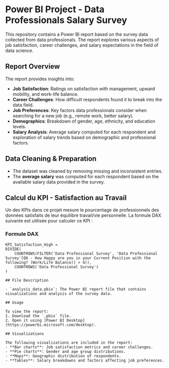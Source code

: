 # Power BI Project - Data Professionals Salary Survey

This repository contains a Power BI report based on the survey data collected from data professionals. The report explores various aspects of job satisfaction, career challenges,  and salary expectations in the field of data science.

## Report Overview

The report provides insights into:
- **Job Satisfaction**: Ratings on satisfaction with management, upward mobility, and work-life balance.
- **Career Challenges**: How difficult respondents found it to break into the data field.
- **Job Preferences**: Key factors data professionals consider when searching for a new job (e.g., remote work, better salary).
- **Demographics**: Breakdown of gender, age, ethnicity, and education levels.
- **Salary Analysis**: Average salary computed for each respondent and exploration of salary trends based on demographic and professional factors.


## Data Cleaning & Preparation

- The dataset was cleaned by removing missing and inconsistent entries.
- The **average salary** was computed for each respondent based on the available salary data provided in the survey.

## Calcul du KPI - Satisfaction au Travail

Un des KPIs dans ce projet mesure le pourcentage de professionnels des données satisfaits de leur équilibre travail/vie personnelle. La formule DAX suivante est utilisée pour calculer ce KPI :

### Formule DAX

```DAX
KPI_Satisfaction_High = 
DIVIDE(
    COUNTROWS(FILTER('Data Professional Survey', 'Data Professional Survey'[Q6 - How Happy are you in your Current Position with the following? (Work/Life Balance)] > 4)),
    COUNTROWS('Data Professional Survey')
)

## File Description

- `analysis_data.pbix`: The Power BI report file that contains visualizations and analysis of the survey data.

## Usage

To view the report:
1. Download the `.pbix` file.
2. Open it using [Power BI Desktop](https://powerbi.microsoft.com/desktop).

## Visualizations

The following visualizations are included in the report:
- **Bar charts**: Job satisfaction metrics and career challenges.
- **Pie charts**: Gender and age group distributions.
- **Maps**: Geographic distribution of respondents.
- **Tables**: Salary breakdowns and factors affecting job preferences.

